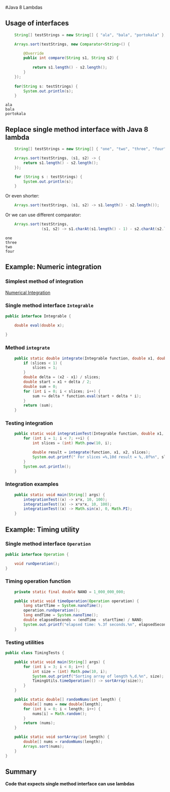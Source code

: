 #Java 8 Lambdas

## Usage of interfaces

```java
	String[] testStrings = new String[] { "ala", "bala", "portokala" };

	Arrays.sort(testStrings, new Comparator<String>() {

		@Override
		public int compare(String s1, String s2) {
			
			return s1.length() - s2.length();
		}
	});
	
	for(String s: testStrings) {
		System.out.println(s);
	}

```

```
ala
bala
portokala
```

## Replace single method interface with Java 8 lambda

```java
	String[] testStrings = new String[] { "one", "two", "three", "four" };

	Arrays.sort(testStrings, (s1, s2) -> {
		return s1.length() - s2.length();
	});

	for (String s : testStrings) {
		System.out.println(s);
	}
```

Or even shorter:

```java
	Arrays.sort(testStrings, (s1, s2) -> s1.length() - s2.length());
```
 
Or we can use different comparator:

```java
	Arrays.sort(testStrings, 
				(s1, s2) -> s1.charAt(s1.length() - 1) - s2.charAt(s2.length() - 1));

```

```
one
three
two
four
```

## Example: Numeric integration

### Simplest method of integration

[Numerical Integration](https://en.wikipedia.org/wiki/File:Integration_rectangle.svg)

### Single method interface `Integrable`

```java
public interface Integrable {

	double eval(double x);
	
}
```

### Method `integrate`

```java
	public static double integrate(Integrable function, double x1, double x2, int slices) {
		if (slices < 1) {
			slices = 1;
		}
		double delta = (x2 - x1) / slices;
		double start = x1 + delta / 2;
		double sum = 0;
		for (int i = 0; i < slices; i++) {
			sum += delta * function.eval(start + delta * i);
		}
		return (sum);
	}
```

### Testing integration

```java
	public static void integrationTest(Integrable function, double x1, double x2) {
		for (int i = 1; i < 7; ++i) {
			int slices = (int) Math.pow(10, i);

			double result = integrate(function, x1, x2, slices);
			System.out.printf(" For slices =%,10d result = %,.8f%n", slices, result);
		}
		System.out.println();
	}
```

### Integration examples

```java
	public static void main(String[] args) {
		integrationTest((x) -> x*x, 10, 100);
		integrationTest((x) -> x*x*x, 10, 100);
		integrationTest((x) -> Math.sin(x), 0, Math.PI);
	}
```


## Example: Timing utility

### Single method interface `Operation`

```java
public interface Operation {

	void runOperation();
}
```

### Timing operation function

```java
	private static final double NANO = 1_000_000_000;

	public static void timeOperation(Operation operation) {
		long startTime = System.nanoTime();
		operation.runOperation();
		long endTime = System.nanoTime();
		double elapsedSeconds = (endTime - startTime) / NANO;
		System.out.printf("elapsed time: %.3f seconds.%n", elapsedSeconds);
	}
```

### Testing utilities

```java
public class TimingTests {

	public static void main(String[] args) {
		for (int i = 3; i < 8; i++) {
			int size = (int) Math.pow(10, i);
			System.out.printf("Sorting array of length %,d.%n", size);
			TimingUtils.timeOperation(() -> sortArray(size));
		}
	}

	public static double[] randomNums(int length) {
		double[] nums = new double[length];
		for (int i = 0; i < length; i++) {
			nums[i] = Math.random();
		}
		return (nums);
	}

	public static void sortArray(int length) {
		double[] nums = randomNums(length);
		Arrays.sort(nums);
	}
}
```

## Summary
**Code that expects single method interface can use lambdas**
